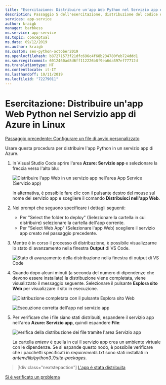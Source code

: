 ```yaml
---
title: "Esercitazione: Distribuire un'app Web Python nel Servizio app di Azure in Linux con VS Code"
description: Passaggio 5 dell'esercitazione, distribuzione del codice dell'app Web
services: app-service
author: kraigb
manager: barbkess
ms.service: app-service
ms.topic: conceptual
ms.date: 09/12/2019
ms.author: kraigb
ms.custom: seo-python-october2019
ms.openlocfilehash: b87271573f21dfc696c4f68b234780feb724ddd1
ms.sourcegitcommit: 6012460ad8d6ff112226b8f9ea6da397ef77712d
ms.translationtype: HT
ms.contentlocale: it-IT
ms.lasthandoff: 10/11/2019
ms.locfileid: "72279011"
---
```

# <a name="tutorial-deploy-your-python-web-app-to-azure-app-service-on-linux"></a>Esercitazione: Distribuire un'app Web Python nel Servizio app di Azure in Linux

[Passaggio precedente: Configurare un file di avvio personalizzato](tutorial-deploy-app-service-on-linux-04.md)

Usare questa procedura per distribuire l'app Python in un servizio app di Azure.

1. In Visual Studio Code aprire l'area **Azure: Servizio app** e selezionare la freccia verso l'alto blu:

   ![Distribuire l'app Web in un servizio app nell'area App Service (Servizio app)](media/deploy-azure/deploy-web-app-to-app-service-in-app-service-explorer.png)

    In alternativa, è possibile fare clic con il pulsante destro del mouse sul nome del servizio app e scegliere il comando **Distribuisci nell'app Web**.

1. Nei prompt che seguono specificare i dettagli seguenti:

    - Per "Select the folder to deploy" (Selezionare la cartella in cui distribuire) selezionare la cartella dell'app corrente.
    - Per "Select Web App" (Selezionare l'app Web) scegliere il servizio app creato nel passaggio precedente.

1. Mentre è in corso il processo di distribuzione, è possibile visualizzarne lo stato di avanzamento nella finestra **Output** di VS Code.

    ![Stato di avanzamento della distribuzione nella finestra di output di VS Code](media/deploy-azure/view-deployment-progress-in-visual-studio-code-output.png)

1. Quando dopo alcuni minuti (a seconda del numero di dipendenze che devono essere installate) la distribuzione viene completata, viene visualizzato il messaggio seguente. Selezionare il pulsante **Esplora sito Web** per visualizzare il sito in esecuzione.

    ![Distribuzione completata con il pulsante Esplora sito Web](media/deploy-azure/web-app-deployment-complete-with-browse-website-button.png)

    ![Esecuzione corretta dell'app nel servizio app](media/deploy-azure/web-app-running-successfully-on-app-service.png)

1. Per verificare che i file siano stati distribuiti, espandere il servizio app nell'area **Azure: Servizio app**, quindi espandere **File**:

    ![Verifica della distribuzione dei file tramite l'area Servizio app](media/deploy-azure/expand-files-node-to-check-deployment-of-web-app-files.png)

    La cartella *antenv* è quella in cui il servizio app crea un ambiente virtuale con le dipendenze. Se si espande questo nodo, è possibile verificare che i pacchetti specificati in *requirements.txt* sono stati installati in *antenv/lib/python3.7/site-packages*.

> [!div class="nextstepaction"]
> [L'app è stata distribuita](tutorial-deploy-app-service-on-linux-06.md)

[Si è verificato un problema](https://www.research.net/r/PWZWZ52?tutorial=vscode-appservice-python&step=05-deploy-app)
